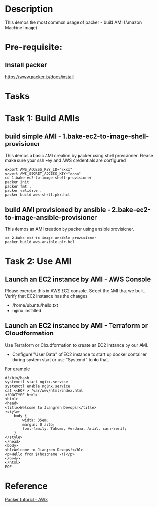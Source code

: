 # Description
This demos the most common usage of packer - build AMI (Amazon Machine Image)

# Pre-requisite:
## Install packer

https://www.packer.io/docs/install


# Tasks

# Task 1: Build AMIs
## build simple AMI - 1.bake-ec2-to-image-shell-provisioner
This demos a basic AMI creation by packer using shell provisioner.
Please make sure your ssh key and AWS credentials are configured.
```
export AWS_ACCESS_KEY_ID="xxxx"
export AWS_SECRET_ACCESS_KEY="xxxx"
cd 1.bake-ec2-to-image-shell-provisioner
packer init .
packer fmt .
packer validate .
packer build aws-shell.pkr.hcl
```

## build AMI provisioned by ansible - 2.bake-ec2-to-image-ansible-provisioner
This demos an AMI creation by packer using ansible provisioner.
```
cd 2.bake-ec2-to-image-ansible-provisioner
packer build aws-ansible.pkr.hcl
```

# Task 2: Use AMI
## Launch an EC2 instance by AMI - AWS Console
Please exercise this in AWS EC2 console. Select the AMI that we built. Verify that EC2 instance has the changes
 - /home/ubuntu/hello.txt
 - nginx installed

## Launch an EC2 instance by AMI - Terraform or Cloudformation
Use Terraform or Cloudformation to create an EC2 instance by our AMI.
 - Configure "User Data" of EC2 instance to start up docker container during system start or use "Systemd" to do that.

For example

```
#!/bin/bash
systemctl start nginx.service
systemctl enable nginx.service
cat <<EOF > /var/www/html/index.html
<!DOCTYPE html>
<html>
<head>
<title>Welcome to Jiangren Devops!</title>
<style>
    body {
        width: 35em;
        margin: 0 auto;
        font-family: Tahoma, Verdana, Arial, sans-serif;
    }
</style>
</head>
<body>
<h1>Welcome to Jiangren Devops!</h1>
<p>Hello from $(hostname -f)</p>
</body>
</html>
EOF
```

# Reference

[Packer tutorial - AWS](https://learn.hashicorp.com/tutorials/packer/get-started-install-cli?in=packer/aws-get-started)